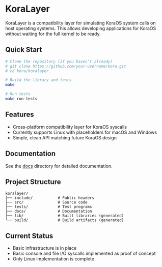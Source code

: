 # KoraLayer

KoraLayer is a compatibility layer for simulating KoraOS system calls on host operating systems. This allows developing applications for KoraOS without waiting for the full kernel to be ready.

## Quick Start

```bash
# Clone the repository (if you haven't already)
# git clone https://github.com/your-username/kora.git
# cd kora/koralayer

# Build the library and tests
make

# Run tests
make run-tests
```

## Features

- Cross-platform compatibility layer for KoraOS syscalls
- Currently supports Linux with placeholders for macOS and Windows
- Simple, clean API matching future KoraOS design

## Documentation

See the [docs](docs/) directory for detailed documentation.

## Project Structure

```
koralayer/
├── include/           # Public headers
├── src/               # Source code
├── tests/             # Test programs
├── docs/              # Documentation
├── lib/               # Built libraries (generated)
└── build/             # Build artifacts (generated)
```

## Current Status

- Basic infrastructure is in place
- Basic console and file I/O syscalls implemented as proof of concept
- Only Linux implementation is complete 